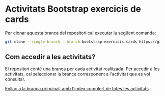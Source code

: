 # Activitats Bootstrap exercicis de cards

Per clonar aquesta branca del repositori cal executar la següent comanda:

```bash
git clone --single-branch --branch bootstrap-exercicis-cards https://github.com/picuu/m09
```

## Com accedir a les activitats?

El repositori conté una branca per cada activitat realitzada. Per accedir a les activitats, cal seleccionar la branca corresponent a l'activitat que es vol consultar.

[Enllaç a la branca principal, amb l'index complert de totes les activitats](https://github.com/picuu/m09)